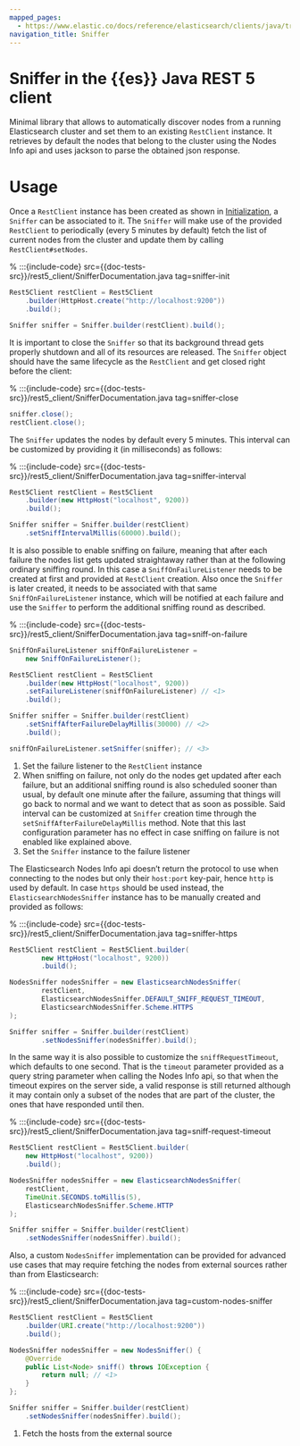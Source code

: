```yaml
---
mapped_pages:
  - https://www.elastic.co/docs/reference/elasticsearch/clients/java/transport/rest5-client/sniffer.html
navigation_title: Sniffer
---
```

# Sniffer in the {{es}} Java REST 5 client

Minimal library that allows to automatically discover nodes from a running Elasticsearch cluster and set them to an existing `RestClient` instance. It retrieves by default the nodes that belong to the cluster using the Nodes Info api and uses jackson to parse the obtained json response.

# Usage

Once a `RestClient` instance has been created as shown in [Initialization](../usage/initialization.md), a `Sniffer` can be associated to it. The `Sniffer` will make use of the provided `RestClient` to periodically (every 5 minutes by default) fetch the list of current nodes from the cluster and update them by calling `RestClient#setNodes`.

% :::{include-code} src={{doc-tests-src}}/rest5_client/SnifferDocumentation.java tag=sniffer-init
```java
Rest5Client restClient = Rest5Client
    .builder(HttpHost.create("http://localhost:9200"))
    .build();

Sniffer sniffer = Sniffer.builder(restClient).build();
```

It is important to close the `Sniffer` so that its background thread gets properly shutdown and all of its resources are released. The `Sniffer` object should have the same lifecycle as the `RestClient` and get closed right before the client:

% :::{include-code} src={{doc-tests-src}}/rest5_client/SnifferDocumentation.java tag=sniffer-close
```java
sniffer.close();
restClient.close();
```

The `Sniffer` updates the nodes by default every 5 minutes. This interval can be customized by providing it (in milliseconds) as follows:

% :::{include-code} src={{doc-tests-src}}/rest5_client/SnifferDocumentation.java tag=sniffer-interval
```java
Rest5Client restClient = Rest5Client
    .builder(new HttpHost("localhost", 9200))
    .build();

Sniffer sniffer = Sniffer.builder(restClient)
    .setSniffIntervalMillis(60000).build();
```

It is also possible to enable sniffing on failure, meaning that after each failure the nodes list gets updated straightaway rather than at the following ordinary sniffing round. In this case a `SniffOnFailureListener` needs to be created at first and provided at `RestClient` creation. Also once the `Sniffer` is later created, it needs to be associated with that same `SniffOnFailureListener` instance, which will be notified at each failure and use the `Sniffer` to perform the additional sniffing round as described.

% :::{include-code} src={{doc-tests-src}}/rest5_client/SnifferDocumentation.java tag=sniff-on-failure
```java
SniffOnFailureListener sniffOnFailureListener =
    new SniffOnFailureListener();

Rest5Client restClient = Rest5Client
    .builder(new HttpHost("localhost", 9200))
    .setFailureListener(sniffOnFailureListener) // <1>
    .build();

Sniffer sniffer = Sniffer.builder(restClient)
    .setSniffAfterFailureDelayMillis(30000) // <2>
    .build();

sniffOnFailureListener.setSniffer(sniffer); // <3>
```

1. Set the failure listener to the `RestClient` instance
2. When sniffing on failure, not only do the nodes get updated after each failure, but an additional sniffing round is also scheduled sooner than usual, by default one minute after the failure, assuming that things will go back to normal and we want to detect that as soon as possible. Said interval can be customized at `Sniffer` creation time through the `setSniffAfterFailureDelayMillis` method. Note that this last configuration parameter has no effect in case sniffing on failure is not enabled like explained above.
3. Set the `Sniffer` instance to the failure listener


The Elasticsearch Nodes Info api doesn’t return the protocol to use when connecting to the nodes but only their `host:port` key-pair, hence `http` is used by default. In case `https` should be used instead, the `ElasticsearchNodesSniffer` instance has to be manually created and provided as follows:

% :::{include-code} src={{doc-tests-src}}/rest5_client/SnifferDocumentation.java tag=sniffer-https
```java
Rest5Client restClient = Rest5Client.builder(
        new HttpHost("localhost", 9200))
        .build();

NodesSniffer nodesSniffer = new ElasticsearchNodesSniffer(
        restClient,
        ElasticsearchNodesSniffer.DEFAULT_SNIFF_REQUEST_TIMEOUT,
        ElasticsearchNodesSniffer.Scheme.HTTPS
);

Sniffer sniffer = Sniffer.builder(restClient)
        .setNodesSniffer(nodesSniffer).build();
```

In the same way it is also possible to customize the `sniffRequestTimeout`, which defaults to one second. That is the `timeout` parameter provided as a query string parameter when calling the Nodes Info api, so that when the timeout expires on the server side, a valid response is still returned although it may contain only a subset of the nodes that are part of the cluster, the ones that have responded until then.

% :::{include-code} src={{doc-tests-src}}/rest5_client/SnifferDocumentation.java tag=sniff-request-timeout
```java
Rest5Client restClient = Rest5Client.builder(
    new HttpHost("localhost", 9200))
    .build();

NodesSniffer nodesSniffer = new ElasticsearchNodesSniffer(
    restClient,
    TimeUnit.SECONDS.toMillis(5),
    ElasticsearchNodesSniffer.Scheme.HTTP
);

Sniffer sniffer = Sniffer.builder(restClient)
    .setNodesSniffer(nodesSniffer).build();
```

Also, a custom `NodesSniffer` implementation can be provided for advanced use cases that may require fetching the nodes from external sources rather than from Elasticsearch:

% :::{include-code} src={{doc-tests-src}}/rest5_client/SnifferDocumentation.java tag=custom-nodes-sniffer
```java
Rest5Client restClient = Rest5Client
    .builder(URI.create("http://localhost:9200"))
    .build();

NodesSniffer nodesSniffer = new NodesSniffer() {
    @Override
    public List<Node> sniff() throws IOException {
        return null; // <1>
    }
};

Sniffer sniffer = Sniffer.builder(restClient)
    .setNodesSniffer(nodesSniffer).build();
```

1. Fetch the hosts from the external source


